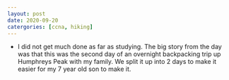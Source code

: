 ```yaml
---
layout: post
date: 2020-09-20
catergories: [ccna, hiking]
---
```


- I did not get much done as far as studying. The big story from the day
 was that this was the second day of an overnight backpacking trip up
Humphreys Peak with my family. We split it up into 2 days to make it
easier for my 7 year old son to make it. 
